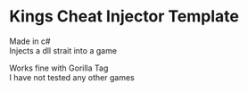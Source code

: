 # Kings Cheat Injector Template
Made in c#  
Injects a dll strait into a game  

  
Works fine with Gorilla Tag  
I have not tested any other games  
